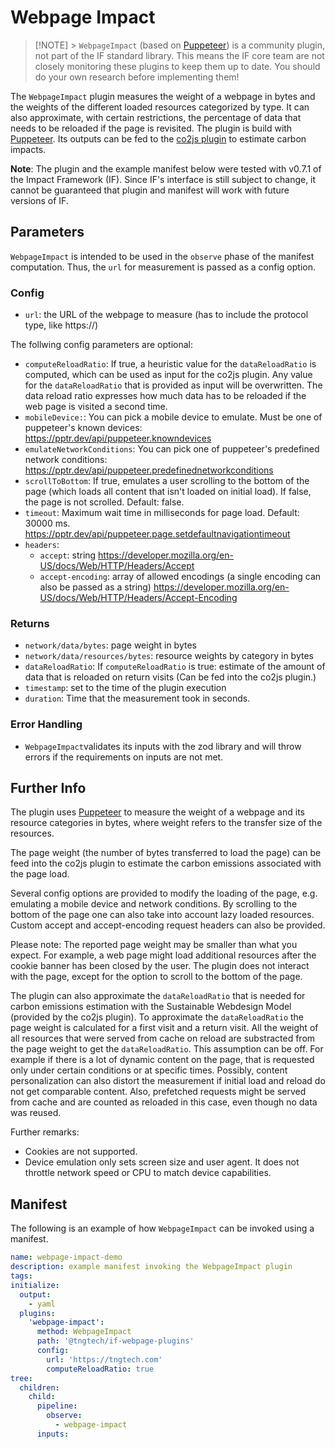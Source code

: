 # Webpage Impact

> [!NOTE] > `WebpageImpact` (based on [Puppeteer](https://github.com/puppeteer/puppeteer)) is a community plugin, not part of the IF standard library. This means the IF core team are not closely monitoring these plugins to keep them up to date. You should do your own research before implementing them!

The `WebpageImpact` plugin measures the weight of a webpage in bytes and the weights of the different loaded resources categorized by type. It can also approximate, with certain restrictions, the percentage of data that needs to be reloaded if the page is revisited. The plugin is build with [Puppeteer](https://github.com/puppeteer/puppeteer). Its outputs can be fed to the [co2js plugin](https://github.com/Green-Software-Foundation/if-unofficial-plugins/tree/main/src/lib/co2js) to estimate carbon impacts.

**Note**: The plugin and the example manifest below were tested with v0.7.1 of the Impact Framework (IF). Since IF's interface is still subject to change, it cannot be guaranteed that plugin and manifest will work with future versions of IF.

## Parameters

`WebpageImpact` is intended to be used in the `observe` phase of the manifest computation. Thus, the `url` for measurement is passed as a config option.

### Config

- `url`: the URL of the webpage to measure (has to include the protocol type, like https://)

The follwing config parameters are optional:

- `computeReloadRatio`: If true, a heuristic value for the `dataReloadRatio` is computed, which can be used as input for the co2js plugin. Any value for the `dataReloadRatio` that is provided as input will be overwritten. The data reload ratio expresses how much data has to be reloaded if the web page is visited a second time.
- `mobileDevice:`: You can pick a mobile device to emulate. Must be one of puppeteer's known devices: https://pptr.dev/api/puppeteer.knowndevices
- `emulateNetworkConditions`: You can pick one of puppeteer's predefined network conditions: https://pptr.dev/api/puppeteer.predefinednetworkconditions
- `scrollToBottom`: If true, emulates a user scrolling to the bottom of the page (which loads all content that isn't loaded on initial load). If false, the page is not scrolled. Default: false.
- `timeout`: Maximum wait time in milliseconds for page load. Default: 30000 ms. https://pptr.dev/api/puppeteer.page.setdefaultnavigationtimeout
- `headers`:
  - `accept`: string https://developer.mozilla.org/en-US/docs/Web/HTTP/Headers/Accept
  - `accept-encoding`: array of allowed encodings (a single encoding can also be passed as a string) https://developer.mozilla.org/en-US/docs/Web/HTTP/Headers/Accept-Encoding

### Returns

- `network/data/bytes`: page weight in bytes
- `network/data/resources/bytes`: resource weights by category in bytes
- `dataReloadRatio`: If `computeReloadRatio` is true: estimate of the amount of data that is reloaded on return visits (Can be fed into the co2js plugin.)
- `timestamp`: set to the time of the plugin execution
- `duration`: Time that the measurement took in seconds.

### Error Handling

- `WebpageImpact`validates its inputs with the zod library and will throw errors if the requirements on inputs are not met.

## Further Info

The plugin uses [Puppeteer](https://github.com/puppeteer/puppeteer) to measure the weight of a webpage and its resource categories in bytes, where weight refers to the transfer size of the resources.

The page weight (the number of bytes transferred to load the page) can be feed into the co2js plugin to estimate the carbon emissions associated with the page load.

Several config options are provided to modify the loading of the page, e.g. emulating a mobile device and network conditions. By scrolling to the bottom of the page one can also take into account lazy loaded resources. Custom accept and accept-encoding request headers can also be provided.

Please note: The reported page weight may be smaller than what you expect. For example, a web page might load additional resources after the cookie banner has been closed by the user. The plugin does not interact with the page, except for the option to scroll to the bottom of the page.

The plugin can also approximate the `dataReloadRatio` that is needed for carbon emissions estimation with the Sustainable Webdesign Model (provided by the co2js plugin). To approximate the `dataReloadRatio` the page weight is calculated for a first visit and a return visit. All the weight of all resources that were served from cache on reload are substracted from the page weight to get the `dataReloadRatio`.
This assumption can be off. For example if there is a lot of dynamic content on the page, that is requested only under certain conditions or at specific times. Possibly, content personalization can also distort the measurement if initial load and reload do not get comparable content. Also, prefetched requests might be served from cache and are counted as reloaded in this case, even though no data was reused.

Further remarks:

- Cookies are not supported.
- Device emulation only sets screen size and user agent. It does not throttle network speed or CPU to match device capabilities.

## Manifest

The following is an example of how `WebpageImpact` can be invoked using a manifest.

```yaml
name: webpage-impact-demo
description: example manifest invoking the WebpageImpact plugin
tags:
initialize:
  output:
    - yaml
  plugins:
    'webpage-impact':
      method: WebpageImpact
      path: '@tngtech/if-webpage-plugins'
      config:
        url: 'https://tngtech.com'
        computeReloadRatio: true
tree:
  children:
    child:
      pipeline:
        observe:
          - webpage-impact
      inputs:
```
